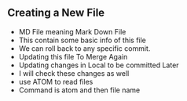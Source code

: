 ## Creating a New File
- MD File meaning Mark Down File
- This contain some basic info of this file
- We can roll back to any specific commit.
- Updating this file To Merge Again
- Updating changes in Local to be committed Later
- I will check these changes as well
- use ATOM to read files
- Command is atom  and then file name
